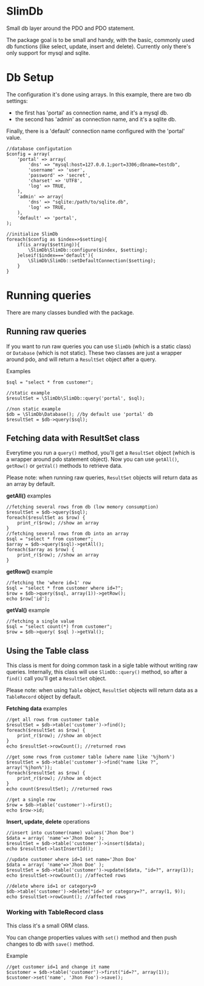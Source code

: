 SlimDb
======

Small db layer around the PDO and PDO statement.

The package goal is to be small and handy, with the basic, commonly used db functions (like select, update, insert and delete).
Currently only there's only support for mysql and sqlite.

# Db Setup

The configuration it's done using arrays. In this example, there are two db settings: 
* the first has 'portal' as connection name, and it's a mysql db.
* the second has 'admin' as connection name, and it's a sqlite db.

Finally, there is a 'default' connection name configured with the 'portal' value.

    //database configutation
    $config = array(
        'portal' => array(
            'dns' => "mysql:host=127.0.0.1;port=3306;dbname=testdb",
            'username' => 'user',
            'password' => 'secret',
            'charset' => 'UTF8',
            'log' => TRUE,
        ),
        'admin' => array(
            'dns' => "sqlite:/path/to/sqlite.db",
            'log' => TRUE,
        ),
        'default' => 'portal',
    );

    //initialize SlimDb
    foreach($config as $index=>$setting){
        if(is_array($setting)){
            \SlimDb\SlimDb::configure($index, $setting);
        }elseif($index==='default'){
            \SlimDb\SlimDb::setDefaultConnection($setting);
        }
    }

# Running queries

There are many classes bundled with the package.

## Running raw queries

If you want to run raw queries you can use `SlimDb` (which is a static class) or `Database` (which is not static).
These two classes are just a wrapper around pdo, and will return a `ResultSet` object after a query.

Examples

    $sql = "select * from customer";
    
    //static example
    $resultSet = \SlimDb\SlimDb::query('portal', $sql);
    
    //non static example
    $db = \SlimDb\Database(); //by default use 'portal' db
    $resultSet = $db->query($sql);


## Fetching data with ResultSet class

Everytime you run a `query()` method, you'll get a `ResultSet` object (which is a wrapper around pdo statement object).
Now you can use `getAll()`, `getRow()` or `getVal()` methods to retrieve data.

Please note: when running raw queries, `ResultSet` objects will return data as an array by default.

**getAll()** examples

    //fetching several rows from db (low memory consumption)
    $resultSet = $db->query($sql);
    foreach($resultSet as $row) {
        print_r($row); //show an array
    }
    //fetching several rows from db into an array
    $sql = "select * from customer";
    $array = $db->query($sql)->getAll();
    foreach($array as $row) {
        print_r($row); //show an array
    }

**getRow()** example

    //fetching the 'where id=1' row
    $sql = "select * from customer where id=?";
    $row = $db->query($sql, array(1))->getRow();
    echo $row['id'];

**getVal()** example

    //fetching a single value
    $sql = "select count(*) from customer";
    $row = $db->query( $sql )->getVal();


## Using the Table class

This class is ment for doing common task in a sigle table without writing raw queries.
Internally, this class will use `SlimDb::query()` method, so after a `find()` call you'll get a `ResultSet` object.

Please note: when using `Table` object, `ResultSet` objects will return data as a `TableRecord` object by default.

**Fetching data** examples

    //get all rows from customer table
    $resultSet = $db->table('customer')->find();
    foreach($resultSet as $row) {
        print_r($row); //show an object
    }
    echo $resultSet->rowCount(); //returned rows

    //get some rows from customer table (where name like '%jhon%')
    $resultSet = $db->table('customer')->find("name like ?", array('%jhon%'));
    foreach($resultSet as $row) {
        print_r($row); //show an object
    }
    echo count($resultSet); //returned rows

    //get a single row
    $row = $db->table('customer')->first();
    echo $row->id;

**Insert, update, delete** operations

    //insert into customer(name) values('Jhon Doe')
    $data = array( 'name'=>'Jhon Doe' );
    $resultSet = $db->table('customer')->insert($data);
    echo $resultSet->lastInsertId();
    
    //update customer where id=1 set name='Jhon Doe'
    $data = array( 'name'=>'Jhon Doe' );
    $resultSet = $db->table('customer')->update($data, "id=?", array(1));
    echo $resultSet->rowCount(); //affected rows

    //delete where id=1 or category=9
    $db->table('customer')->delete("id=? or category=?", array(1, 9));
    echo $resultSet->rowCount(); //affected rows


### Working with TableRecord class

This class it's a small ORM class.

You can change properties values with `set()` method and then push changes to db with `save()` method.

Example

    //get customer id=1 and change it name
    $customer = $db->table('customer')->first("id=?", array(1));
    $customer->set('name', 'Jhon Foo')->save();
